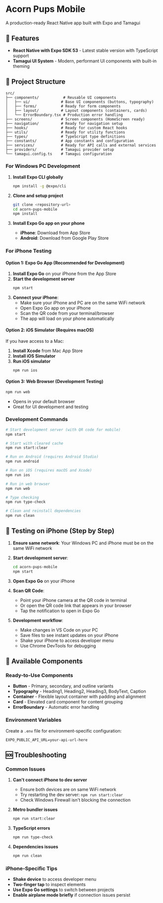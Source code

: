 # Acorn Pups Mobile

A production-ready React Native app built with Expo and Tamagui

## 🚀 Features

- **React Native with Expo SDK 53** - Latest stable version with TypeScript support
- **Tamagui UI System** - Modern, performant UI components with built-in theming

## 📁 Project Structure

```
src/
├── components/           # Reusable UI components
│   ├── ui/              # Base UI components (buttons, typography)
│   ├── forms/           # Ready for form components
│   ├── layout/          # Layout components (containers, cards)
│   └── ErrorBoundary.tsx # Production error handling
├── screens/             # Screen components (HomeScreen ready)
├── navigation/          # Ready for navigation setup
├── hooks/               # Ready for custom React hooks
├── utils/               # Ready for utility functions
├── types/               # TypeScript type definitions
├── constants/           # App constants and configuration
├── services/            # Ready for API calls and external services
├── providers/           # Tamagui provider setup
└── tamagui.config.ts    # Tamagui configuration
```

### For Windows PC Development

1. **Install Expo CLI globally**

   ```bash
   npm install -g @expo/cli
   ```

2. **Clone and setup project**

   ```bash
   git clone <repository-url>
   cd acorn-pups-mobile
   npm install
   ```

3. **Install Expo Go app on your phone**
   - **iPhone**: Download from App Store
   - **Android**: Download from Google Play Store

### For iPhone Testing

#### Option 1: Expo Go App (Recommended for Development)

1. **Install Expo Go** on your iPhone from the App Store
2. **Start the development server**
   ```bash
   npm start
   ```
3. **Connect your iPhone**:
   - Make sure your iPhone and PC are on the same WiFi network
   - Open Expo Go app on your iPhone
   - Scan the QR code from your terminal/browser
   - The app will load on your phone automatically

#### Option 2: iOS Simulator (Requires macOS)

If you have access to a Mac:

1. **Install Xcode** from Mac App Store
2. **Install iOS Simulator**
3. **Run iOS simulator**
   ```bash
   npm run ios
   ```

#### Option 3: Web Browser (Development Testing)

```bash
npm run web
```

- Opens in your default browser
- Great for UI development and testing

### Development Commands

```bash
# Start development server (with QR code for mobile)
npm start

# Start with cleared cache
npm run start:clear

# Run on Android (requires Android Studio)
npm run android

# Run on iOS (requires macOS and Xcode)
npm run ios

# Run in web browser
npm run web

# Type checking
npm run type-check

# Clean and reinstall dependencies
npm run clean
```

## 📱 Testing on iPhone (Step by Step)

1. **Ensure same network**: Your Windows PC and iPhone must be on the same WiFi network

2. **Start development server**:

   ```bash
   cd acorn-pups-mobile
   npm start
   ```

3. **Open Expo Go** on your iPhone

4. **Scan QR Code**:

   - Point your iPhone camera at the QR code in terminal
   - Or open the QR code link that appears in your browser
   - Tap the notification to open in Expo Go

5. **Development workflow**:
   - Make changes in VS Code on your PC
   - Save files to see instant updates on your iPhone
   - Shake your iPhone to access developer menu
   - Use Chrome DevTools for debugging

## 🎨 Available Components

### Ready-to-Use Components

- **Button** - Primary, secondary, and outline variants
- **Typography** - Heading1, Heading2, Heading3, BodyText, Caption
- **Container** - Flexible layout container with padding and alignment
- **Card** - Elevated card component for content grouping
- **ErrorBoundary** - Automatic error handling

### Environment Variables

Create a `.env` file for environment-specific configuration:

```env
EXPO_PUBLIC_API_URL=your-api-url-here
```

## 🆘 Troubleshooting

### Common Issues

1. **Can't connect iPhone to dev server**

   - Ensure both devices are on same WiFi network
   - Try restarting the dev server: `npm run start:clear`
   - Check Windows Firewall isn't blocking the connection

2. **Metro bundler issues**

   ```bash
   npm run start:clear
   ```

3. **TypeScript errors**

   ```bash
   npm run type-check
   ```

4. **Dependencies issues**
   ```bash
   npm run clean
   ```

### iPhone-Specific Tips

- **Shake device** to access developer menu
- **Two-finger tap** to inspect elements
- **Use Expo Go settings** to switch between projects
- **Enable airplane mode briefly** if connection issues persist

